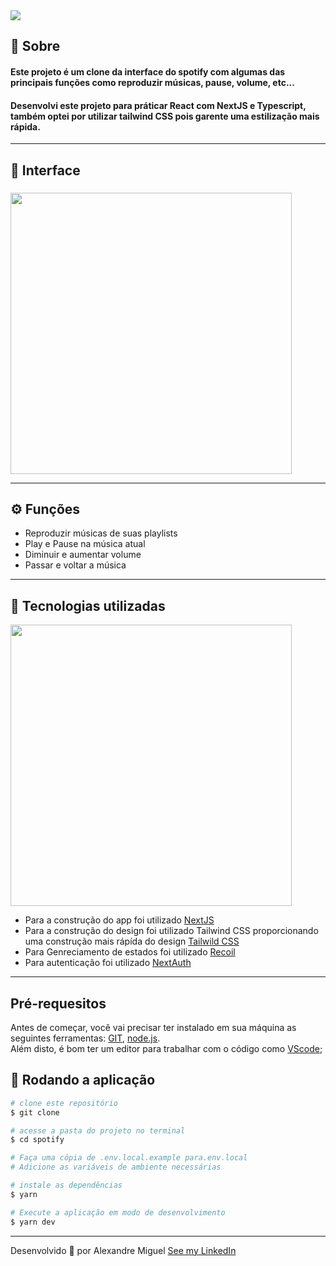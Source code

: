 <img src="https://cdn.discordapp.com/attachments/922557394419056671/963602488123064361/banner.png">

## **📑 Sobre**

#### Este projeto é um clone da interface do spotify com algumas das principais funções como reproduzir músicas, pause, volume, etc...

#### Desenvolvi este projeto para práticar React com NextJS e Typescript, também optei por utilizar tailwind CSS pois garente uma estilização mais rápida.

---

## **📱 Interface**

###

<img width="450" src="https://cdn.discordapp.com/attachments/922557394419056671/963603123337838612/spotify-demo.png">

---

## ⚙️ Funções

- Reproduzir músicas de suas playlists
- Play e Pause na música atual
- Diminuir e aumentar volume
- Passar e voltar a música

---

## **🚀 Tecnologias utilizadas**

<img width="450" src="https://cdn.discordapp.com/attachments/922557394419056671/963608676420165653/tecnologias.png">

- Para a construção do app foi utilizado [NextJS](https://nextjs.org/)
- Para a construção do design foi utilizado Tailwind CSS proporcionando uma construção mais rápída do design [Tailwild CSS](https://tailwindcss.com/)
- Para Genreciamento de estados foi utilizado [Recoil](https://recoiljs.org/)
- Para autenticação foi utilizado [NextAuth](https://next-auth.js.org/)

---

## **Pré-requesitos**

Antes de começar, você vai precisar ter instalado em sua máquina as seguintes ferramentas:
[GIT](https://git-scm.com/), [node.js](https://nodejs.org/en/).
</br>
Além disto, é bom ter um editor para trabalhar com o código como [VScode](https://code.visualstudio.com/);

## **🎲 Rodando a aplicação**


```bash
# clone este repositório
$ git clone

# acesse a pasta do projeto no terminal
$ cd spotify

# Faça uma cópia de .env.local.example para.env.local
# Adicione as variáveis ​​de ambiente necessárias

# instale as dependências
$ yarn

# Execute a aplicação em modo de desenvolvimento
$ yarn dev

```

---

Desenvolvido 💜 por Alexandre Miguel [See my LinkedIn](https://www.linkedin.com/in/alexandre-miguel-6969b6209/)
